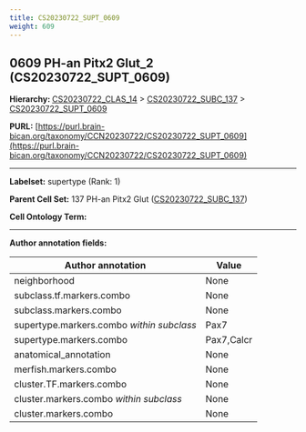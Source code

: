 ```yaml
---
title: CS20230722_SUPT_0609
weight: 609
---
```

## 0609 PH-an Pitx2 Glut_2 (CS20230722_SUPT_0609)
<b>Hierarchy: </b>
[CS20230722_CLAS_14](../CS20230722_CLAS_14) >
[CS20230722_SUBC_137](../CS20230722_SUBC_137) >
[CS20230722_SUPT_0609](../CS20230722_SUPT_0609)

**PURL:** [https://purl.brain-bican.org/taxonomy/CCN20230722/CS20230722_SUPT_0609](https://purl.brain-bican.org/taxonomy/CCN20230722/CS20230722_SUPT_0609)

---


**Labelset:** supertype (Rank: 1)

**Parent Cell Set:** 137 PH-an Pitx2 Glut ([CS20230722_SUBC_137](../CS20230722_SUBC_137))



**Cell Ontology Term:** 

[MARKER GENES.]: #


---

[TRANSFERRED ANNOTATIONS.]: #


[AUTHOR ANNOTATION FIELDS.]: #


**Author annotation fields:**

| Author annotation | Value |
|-------------------|-------|
|neighborhood|None|
|subclass.tf.markers.combo|None|
|subclass.markers.combo|None|
|supertype.markers.combo _within subclass_|Pax7|
|supertype.markers.combo|Pax7,Calcr|
|anatomical_annotation|None|
|merfish.markers.combo|None|
|cluster.TF.markers.combo|None|
|cluster.markers.combo _within subclass_|None|
|cluster.markers.combo|None|

